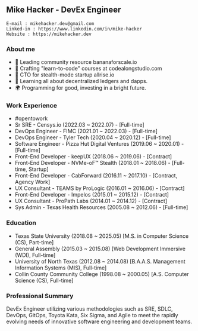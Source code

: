 ## Mike Hacker - DevEx Engineer

    E-mail : mikehacker.dev@gmail.com
    Linked-in : https://www.linkedin.com/in/mike-hacker
    Website : https://mikehacker.dev

### About me
- 🧮 Leading community resource bananaforscale.io
- 🔭 Crafting "learn-to-code" courses at codealongstudio.com
- 🚀 CTO for stealth-mode startup allrise.io
- 🌱 Learning all about decentralized ledgers and dapps.
- 🌍 Programming for good, investing in a bright future.

### Work Experience
- #opentowork
- Sr SRE - Censys.io (2022.03 ~ 2022.07) - [Full-time]
- DevOps Engineer - FIMC (2021.01 ~ 2022.03) - [Full-time]
- DevOps Engineer - Tyler Tech (2020.04 ~ 2020.12) - [Full-time]
- Software Engineer - Pizza Hut Digital Ventures (2019.06 ~ 2020.01) - [Full-time]
- Front-End Developer - keepUX (2018.06 ~ 2019.06) - [Contract]
- Front-End Developer - NVMe-oF™ Stealth (2018.01 ~ 2018.06) - [Full-time, Startup]
- Front-End Developer - CabForward (2016.11 ~ 2017.10) - [Contract, Agency Work]
- UX Consultant - TEAMS by ProLogic (2016.01 ~ 2016.06) - [Contract]
- Front-End Developer - Impelos (2015.01 ~ 2015.12) - [Contract]
- UX Consultant - ProPath Labs (2014.01 ~ 2014.12) - [Contract]
- Sys Admin - Texas Health Resources (2005.08 ~ 2012.06) - [Full-time]
    
### Education
- Texas State University (2018.08 ~ 2025.05) [M.S. in Computer Science (CS), Part-time] 
- General Assembly (2015.03 ~ 2015.08) [Web Development Immersive (WDI), Full-time]
- University of North Texas (2012.08 ~ 2014.08) [B.A.A.S. Management Information Systems (MIS), Full-time]
- Collin County Community College (1998.08 ~ 2000.05) [A.S. Computer Science (CS), Full-time]

### Professional Summary
DevEx Engineer utilizing various methodologies such as SRE, SDLC, DevOps, GitOps, Toyota Kata, Six Sigma, and Agile to meet the rapidly evolving needs of innovative software engineering and development teams.

<!--
**mhackersu/mhackersu** is a ✨ _special_ ✨ repository because its `README.md` (this file) appears on your GitHub profile.

Here are some ideas to get you started:

- 🔭 I’m currently working on ...
- 🌱 I’m currently learning ...
- 👯 I’m looking to collaborate on ...
- 🤔 I’m looking for help with ...
- 💬 Ask me about ...
- 📫 How to reach me: ...
- 😄 Pronouns: ...
- ⚡ Fun fact: ...
-->



